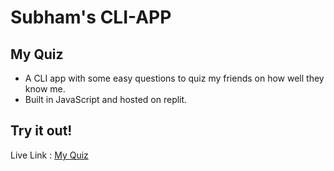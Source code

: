 # Subham's CLI-APP

## My Quiz
- A CLI app with some easy questions to quiz my friends on how well they know me.
- Built in JavaScript and hosted on replit.
## Try it out!
Live Link : [My Quiz](https://replit.com/@NamanxJain/CLI-app-for-harry-Potter-fan?embed=1&output=1)
